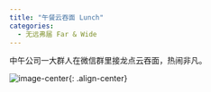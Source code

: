 ```yaml
---
title: "午餐云吞面 Lunch"
categories:
  - 无远弗届 Far & Wide
---
```


中午公司一大群人在微信群里接龙点云吞面，热闹非凡。

![image-center](http://jackie9.github.io/assets/images/20180822120707.png){: .align-center}